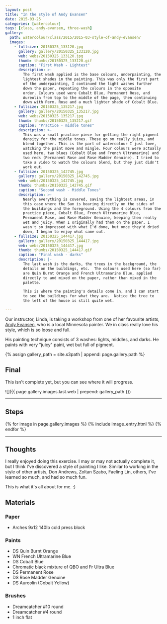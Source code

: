 ```yaml
---
layout: post
title: "In the style of Andy Evansen"
date: 2015-03-25
categories: [watercolour]
tags: [class, andy-evansen, three-wash]
gallery:
  path: watercolour/class/2015/2015-03-style-of-andy-evansen/
  images:
    - fullsize: 20150325_133120.jpg
      gallery: gallery/20150325_133120.jpg
      web: webs/20150325_133120.jpg
      thumb: thumbs/20150325_133120.gif
      caption: "First Wash - Lightest"
      description: >-
        The first wash applied is the base colours, underpainting, the
        lightest shades in the painting. This was only the first part
        of the underpainting, I continued the light washes further
        down the paper, repeating the colours in the opposite
        order. Colours used were Cobalt Blue, Permanent Rose, and
        Aureolin from top to the middle of the page, then continuing
        down with Perm. Rose and a much lighter shade of Cobalt Blue.
    - fullsize: 20150325_135217.jpg
      gallery: gallery/20150325_135217.jpg
      web: webs/20150325_135217.jpg
      thumb: thumbs/20150325_135217.gif
      caption: "Practice - middle tones"
      description: >-
        This was a small practice piece for getting the right pigment
        density for the middle tones. These go on really juicy, and
        blend together. This is the part of watercolour I just love,
        watching the paint move and mingle. Four colours were actually
        used here, two blues (Cobalt Blue and French Ultramarine) and
        two reds (Permanent Rose and Rose Madder Genuine). I tried to
        take a video to watch the colours blend, but they just didn't
        work out.
    - fullsize: 20150325_142745.jpg
      gallery: gallery/20150325_142745.jpg
      web: webs/20150325_142745.jpg
      thumb: thumbs/20150325_142745.gif
      caption: "Second wash - Middle Tones"
      description: >-
        Nearly everything is covered, saving the lightest areas, in
        this case where the Sun is bearing directly on the sides of
        the buildings and the foreground. Using the 4 colours from the
        practice piece, Cobalt Blue, French Ultramarine Blue,
        Permanent Rose, and Rose Madder Genuine, keeping them really
        wet and juicy. When I originally had them on the paper, I
        wasn't so impressed with what I'd done, but once they'd dried
        down, I began to enjoy what came out.
    - fullsize: 20150325_144417.jpg
      gallery: gallery/20150325_144417.jpg
      web: webs/20150325_144417.jpg
      thumb: thumbs/20150325_144417.gif
      caption: "Final wash - darks"
      description: |-
        The last wash is the darks, the trees in the background, the
        details on the buildings, etc.  The colours used here (so far)
        are Quin Burnt Orange and French Ultramarine Blue, applied
        directly to and mixed on the paper, rather than mixed in the
        palette.

        This is where the painting's details come in, and I can start
        to see the buildings for what they are.  Notice the tree to
        the left of the house is still quite wet.

---
```


Our instructor, Linda, is taking a workshop from one of her favourite
artists, [Andy Evansen](http://www.evansenartstudio.com/), who is a
local Minnesota painter. We in class really love his style, which is
so loose and full.

His painting technique consists of 3 washes: lights, middles, and
darks. He paints with very "juicy" paint, wet but full of pigment.

{% assign gallery_path = site.s3path | append: page.gallery.path %}

## Final

This isn't complete yet, but you can see where it will progress.

![]({{ page.gallery.images.last.web | prepend: gallery_path }})

*******

## Steps

{% for image in page.gallery.images %}
{% include image_entry.html %}
{% endfor %}

*******

## Thoughts

I really enjoyed doing this exercise. I may or may not actually
complete it, but I think I've discovered a style of painting I
like. Similar to working in the style of other artists, Don Andrews,
Zoltan Szabo, Faeling Lin, others, I've learned so much, and had so
much fun.

This is what it's all about for me. :)


## Materials

### Paper

* Arches 9x12 140lb cold press block

### Paints

* DS Quin Burnt Orange
* WN French Ultramarine Blue
* DS Cobalt Blue
* Chromatic black mixture of QBO and Fr Ultra Blue
* DS Permanent Rose
* DS Rose Madder Genuine
* DS Aureolin (Cobalt Yellow)

### Brushes

* Dreamcatcher #10 round
* Dreamcatcher #4 round
* 1 inch flat
